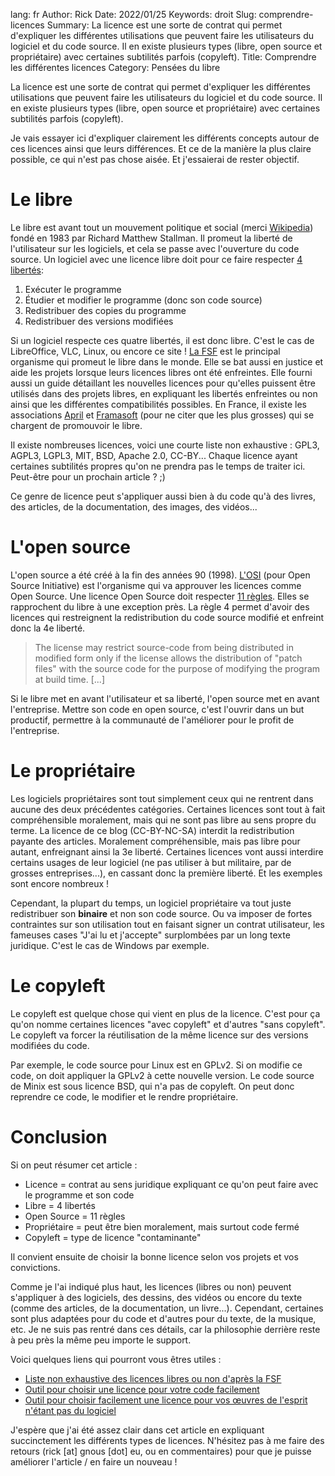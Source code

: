 lang: fr
Author: Rick
Date: 2022/01/25
Keywords: droit
Slug: comprendre-licences
Summary: La licence est une sorte de contrat qui permet d'expliquer les différentes utilisations que peuvent faire les utilisateurs du logiciel et du code source. Il en existe plusieurs types (libre, open source et propriétaire) avec certaines subtilités parfois (copyleft).
Title: Comprendre les différentes licences
Category: Pensées du libre

La licence est une sorte de contrat qui permet d'expliquer les différentes utilisations que peuvent faire les utilisateurs du logiciel et du code source. Il en existe plusieurs types (libre, open source et propriétaire) avec certaines subtilités parfois (copyleft).

Je vais essayer ici d'expliquer clairement les différents concepts autour de ces licences ainsi que leurs différences. Et ce de la manière la plus claire possible, ce qui n'est pas chose aisée. Et j'essaierai de rester objectif.

# Le libre

Le libre est avant tout un mouvement politique et social (merci [Wikipedia](https://fr.wikipedia.org/wiki/Mouvement_du_logiciel_libre)) fondé en 1983 par Richard Matthew Stallman. Il promeut la liberté de l'utilisateur sur les logiciels, et cela se passe avec l'ouverture du code source. Un logiciel avec une licence libre doit pour ce faire respecter [4 libertés](https://www.gnu.org/philosophy/philosophy.fr.html):

 1. Exécuter le programme
 2. Étudier et modifier le programme (donc son code source)
 3. Redistribuer des copies du programme
 4. Redistribuer des versions modifiées

Si un logiciel respecte ces quatre libertés, il est donc libre. C'est le cas de LibreOffice, VLC, Linux, ou encore ce site ! [La FSF](https://fsf.org) est le principal organisme qui promeut le libre dans le monde. Elle se bat aussi en justice et aide les projets lorsque leurs licences libres ont été enfreintes. Elle fourni aussi un guide détaillant les nouvelles licences pour qu'elles puissent être utilisés dans des projets libres, en expliquant les libertés enfreintes ou non ainsi que les différentes compatibilités possibles. En France, il existe les associations [April](https://www.april.org/) et [Framasoft](https://framasoft.org/) (pour ne citer que les plus grosses) qui se chargent de promouvoir le libre.

Il existe nombreuses licences, voici une courte liste non exhaustive : GPL3, AGPL3, LGPL3, MIT, BSD, Apache 2.0, CC-BY... Chaque licence ayant certaines subtilités propres qu'on ne prendra pas le temps de traiter ici. Peut-être pour un prochain article ? ;)

Ce genre de licence peut s'appliquer aussi bien à du code qu'à des livres, des articles, de la documentation, des images, des vidéos...

# L'open source

L'open source a été créé à la fin des années 90 (1998). [L'OSI](https://opensource.org/) (pour Open Source Initiative) est l'organisme qui va approuver les licences comme Open Source. Une licence Open Source doit respecter [11 règles](https://opensource.org/osd). Elles se rapprochent du libre à une exception près. La règle 4 permet d'avoir des licences qui restreignent la redistribution du code source modifié et enfreint donc la 4e liberté.

> The license may restrict source-code from being distributed in modified form only if the license allows the distribution of "patch files" with the source code for the purpose of modifying the program at build time. [...]

Si le libre met en avant l'utilisateur et sa liberté, l'open source met en avant l'entreprise. Mettre son code en open source, c'est l'ouvrir dans un but productif, permettre à la communauté de l'améliorer pour le profit de l'entreprise.

# Le propriétaire

Les logiciels propriétaires sont tout simplement ceux qui ne rentrent dans aucune des deux précédentes catégories. Certaines licences sont tout à fait compréhensible moralement, mais qui ne sont pas libre au sens propre du terme. La licence de ce blog (CC-BY-NC-SA) interdit la redistribution payante des articles. Moralement compréhensible, mais pas libre pour autant, enfreignant ainsi la 3e liberté.
Certaines licences vont aussi interdire certains usages de leur logiciel (ne pas utiliser à but militaire, par de grosses entreprises...), en cassant donc la première liberté. Et les exemples sont encore nombreux !

Cependant, la plupart du temps, un logiciel propriétaire va tout juste redistribuer son **binaire** et non son code source. Ou va imposer de fortes contraintes sur son utilisation tout en faisant signer un contrat utilisateur, les fameuses cases "J'ai lu et j'accepte" surplombées par un long texte juridique. C'est le cas de Windows par exemple.

# Le copyleft

Le copyleft est quelque chose qui vient en plus de la licence. C'est pour ça qu'on nomme certaines licences "avec copyleft" et d'autres "sans copyleft". Le copyleft va forcer la réutilisation de la même licence sur des versions modifiées du code.

Par exemple, le code source pour Linux est en GPLv2. Si on modifie ce code, on doit appliquer la GPLv2 à cette nouvelle version. Le code source de Minix est sous licence BSD, qui n'a pas de copyleft. On peut donc reprendre ce code, le modifier et le rendre propriétaire.

# Conclusion

Si on peut résumer cet article :

 * Licence = contrat au sens juridique expliquant ce qu'on peut faire avec le programme et son code
 * Libre = 4 libertés
 * Open Source = 11 règles
 * Propriétaire = peut être bien moralement, mais surtout code fermé
 * Copyleft = type de licence "contaminante"

Il convient ensuite de choisir la bonne licence selon vos projets et vos convictions.

Comme je l'ai indiqué plus haut, les licences (libres ou non) peuvent s'appliquer à des logiciels, des dessins, des vidéos ou encore du texte (comme des articles, de la documentation, un livre...). Cependant, certaines sont plus adaptées pour du code et d'autres pour du texte, de la musique, etc. Je ne suis pas rentré dans ces détails, car la philosophie derrière reste à peu près la même peu importe le support.

Voici quelques liens qui pourront vous êtres utiles :

 * [Liste non exhaustive des licences libres ou non d'après la FSF](https://www.gnu.org/licenses/license-list.html#SoftwareLicenses)
 * [Outil pour choisir une licence pour votre code facilement](https://ufal.github.io/public-license-selector/)
 * [Outil pour choisir facilement une licence pour vos œuvres de l'esprit n'étant pas du logiciel](https://creativecommons.org/choose/)

J'espère que j'ai été assez clair dans cet article en expliquant succinctement les différents types de licences. N'hésitez pas à me faire des retours (rick [at] gnous [dot] eu, ou en commentaires) pour que je puisse améliorer l'article / en faire un nouveau !
